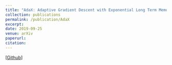 ```yaml
---
title: "AdaX: Adaptive Gradient Descent with Exponential Long Term Memory"
collection: publications
permalink: /publication/AdaX
excerpt: 
date: 2019-09-25
venue: arXiv
paperurl:
citation:
---
```

[[Github](https://github.com/WilliamLwj/AdaX)]
